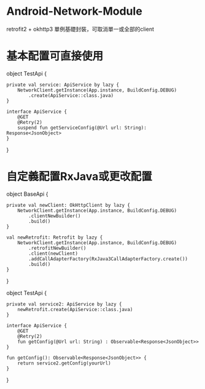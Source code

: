 # Android-Network-Module
retrofit2 + okhttp3 單例基礎封裝，可取消單一或全部的client

# 基本配置可直接使用
object TestApi {

    private val service: ApiService by lazy {
        NetworkClient.getInstance(App.instance, BuildConfig.DEBUG)
            .create(ApiService::class.java)
    }
    
    interface ApiService {
        @GET
        @Retry(2)
        suspend fun getServiceConfig(@Url url: String): Response<JsonObject>
    }
}

# 自定義配置RxJava或更改配置
object BaseApi {

    private val newClient: OkHttpClient by lazy {
        NetworkClient.getInstance(App.instance, BuildConfig.DEBUG)
            .clientNewBuilder()
            .build()
    }
    
    val newRetrofit: Retrofit by lazy {
        NetworkClient.getInstance(App.instance, BuildConfig.DEBUG)
            .retrofitNewBuilder()
            .client(newClient)
            .addCallAdapterFactory(RxJava3CallAdapterFactory.create())
            .build()
    }
    
}

object TestApi {

    private val service2: ApiService by lazy {
        newRetrofit.create(ApiService::class.java)
    }

    interface ApiService {
        @GET
        @Retry(2)
        fun getConfig(@Url url: String) : Observable<Response<JsonObject>>
    }
    
    fun getConfig(): Observable<Response<JsonObject>> {
        return service2.getConfig(yourUrl)
    }
    
}
